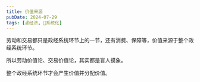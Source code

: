 ```yaml
---
title: 价值来源
pubDate: 2024-07-29
tags: [💰经济, 🌊系统化]
---
```


劳动和交易都只是政经系统环节上的一节，还有消费、保障等，价值来源于整个政经系统环节。

所以劳动价值论、交易价值论，其实都是盲人摸象。

整个政经系统环节才会产生价值并分配价值。
